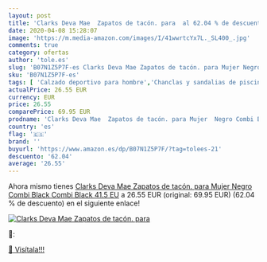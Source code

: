 ```yaml
---
layout: post
title: 'Clarks Deva Mae  Zapatos de tacón. para  al 62.04 % de descuento'
date: 2020-04-08 15:28:07
image: 'https://m.media-amazon.com/images/I/41wwrtcYx7L._SL400_.jpg'
comments: true
category: ofertas
author: 'tole.es'
slug: 'B07N1Z5P7F-es Clarks Deva Mae Zapatos de tacón. para Mujer Negro Combi...'
sku: 'B07N1Z5P7F-es'
tags: [ 'Calzado deportivo para hombre','Chanclas y sandalias de piscina para hombre','Sandalias de vestir para hombre','Zapatillas y calzado deportivo para hombre','Zapatos','Zapatos para hombre','Zapatos y complementos','zapatos', ]
actualPrice: 26.55 EUR
currency: EUR
price: 26.55
comparePrice: 69.95 EUR
prodname: 'Clarks Deva Mae  Zapatos de tacón. para Mujer  Negro Combi Black Combi Black  41.5 EU'
country: 'es'
flag: '🇪🇸'
brand: ''
buyurl: 'https://www.amazon.es/dp/B07N1Z5P7F/?tag=tolees-21'
descuento: '62.04'
average: '26.55'
---
```


Ahora mismo tienes [Clarks Deva Mae  Zapatos de tacón. para Mujer  Negro Combi Black Combi Black  41.5 EU](https://www.amazon.es/dp/B07N1Z5P7F/?tag=tolees-21) a 26.55 EUR (original: 69.95 EUR) (62.04 %  de descuento) en el siguiente enlace!

[![Clarks Deva Mae  Zapatos de tacón. para ](https://m.media-amazon.com/images/I/41wwrtcYx7L._SL400_.jpg)](https://www.amazon.es/dp/B07N1Z5P7F/?tag=tolees-21)

🔎:


[🛒 Visítala!!!](https://www.amazon.es/dp/B07N1Z5P7F/?tag=tolees-21)
